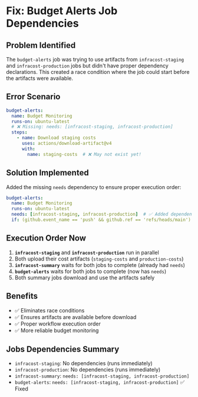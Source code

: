 # Fix: Budget Alerts Job Dependencies

## Problem Identified
The `budget-alerts` job was trying to use artifacts from `infracost-staging` and `infracost-production` jobs but didn't have proper dependency declarations. This created a race condition where the job could start before the artifacts were available.

## Error Scenario
```yaml
budget-alerts:
  name: Budget Monitoring
  runs-on: ubuntu-latest  
  # ❌ Missing: needs: [infracost-staging, infracost-production]
  steps:
    - name: Download staging costs
      uses: actions/download-artifact@v4
      with:
        name: staging-costs  # ❌ May not exist yet!
```

## Solution Implemented
Added the missing `needs` dependency to ensure proper execution order:

```yaml
budget-alerts:
  name: Budget Monitoring
  runs-on: ubuntu-latest
  needs: [infracost-staging, infracost-production]  # ✅ Added dependency
  if: (github.event_name == 'push' && github.ref == 'refs/heads/main') || (github.event_name == 'pull_request' && github.event.pull_request.base.ref == 'main')
```

## Execution Order Now
1. **`infracost-staging`** and **`infracost-production`** run in parallel
2. Both upload their cost artifacts (`staging-costs` and `production-costs`)
3. **`infracost-summary`** waits for both jobs to complete (already had `needs`)
4. **`budget-alerts`** waits for both jobs to complete (now has `needs`)
5. Both summary jobs download and use the artifacts safely

## Benefits
- ✅ Eliminates race conditions
- ✅ Ensures artifacts are available before download
- ✅ Proper workflow execution order
- ✅ More reliable budget monitoring

## Jobs Dependencies Summary
- `infracost-staging`: No dependencies (runs immediately)
- `infracost-production`: No dependencies (runs immediately) 
- `infracost-summary`: `needs: [infracost-staging, infracost-production]`
- `budget-alerts`: `needs: [infracost-staging, infracost-production]` ✅ Fixed
